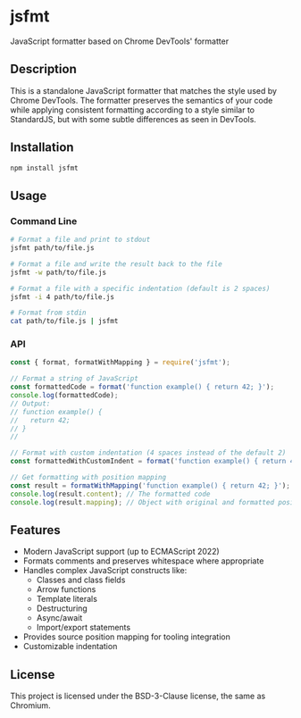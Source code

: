 # jsfmt

JavaScript formatter based on Chrome DevTools' formatter

## Description

This is a standalone JavaScript formatter that matches the style used by Chrome DevTools. The formatter preserves the semantics of your code while applying consistent formatting according to a style similar to StandardJS, but with some subtle differences as seen in DevTools.

## Installation

```bash
npm install jsfmt
```

## Usage

### Command Line

```bash
# Format a file and print to stdout
jsfmt path/to/file.js

# Format a file and write the result back to the file
jsfmt -w path/to/file.js

# Format a file with a specific indentation (default is 2 spaces)
jsfmt -i 4 path/to/file.js

# Format from stdin
cat path/to/file.js | jsfmt
```

### API

```javascript
const { format, formatWithMapping } = require('jsfmt');

// Format a string of JavaScript
const formattedCode = format('function example() { return 42; }');
console.log(formattedCode);
// Output:
// function example() {
//   return 42;
// }
//

// Format with custom indentation (4 spaces instead of the default 2)
const formattedWithCustomIndent = format('function example() { return 42; }', '    ');

// Get formatting with position mapping
const result = formatWithMapping('function example() { return 42; }');
console.log(result.content); // The formatted code
console.log(result.mapping); // Object with original and formatted position mappings
```

## Features

- Modern JavaScript support (up to ECMAScript 2022)
- Formats comments and preserves whitespace where appropriate
- Handles complex JavaScript constructs like:
  - Classes and class fields
  - Arrow functions
  - Template literals
  - Destructuring
  - Async/await
  - Import/export statements
- Provides source position mapping for tooling integration
- Customizable indentation

## License

This project is licensed under the BSD-3-Clause license, the same as Chromium.